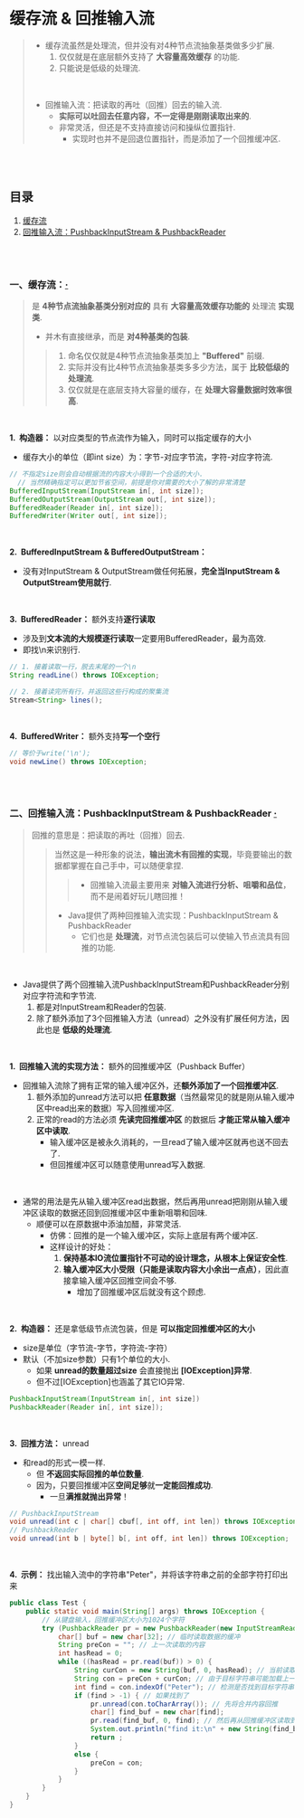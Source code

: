 # 缓存流 & 回推输入流
> - 缓存流虽然是处理流，但并没有对4种节点流抽象基类做多少扩展.
>   1. 仅仅就是在底层额外支持了 **大容量高效缓存** 的功能.
>   2. 只能说是低级的处理流.
>
> <br>
>
> - 回推输入流：把读取的再吐（回推）回去的输入流.
>   - **实际可以吐回去任意内容，不一定得是刚刚读取出来的**.
>   - 非常灵活，但还是不支持直接访问和操纵位置指针.
>      - 实现时也并不是回退位置指针，而是添加了一个回推缓冲区.

<br><br>

## 目录

1. [缓存流](#一缓存流)
2. [回推输入流：PushbackInputStream & PushbackReader](#二回推输入流pushbackinputstream--pushbackreader--)

<br><br>

### 一、缓存流：[·](#目录)
> 是 **4种节点流抽象基类分别对应的** 具有 **大容量高效缓存功能的** 处理流 **实现类**.
>
> - 并木有直接继承，而是 **对4种基类的包装**.
>
>> 1. 命名仅仅就是4种节点流抽象基类加上 **"Buffered"** 前缀.
>> 2. 实际并没有比4种节点流抽象基类多多少方法，属于 **比较低级的处理流**.
>> 3. 仅仅就是在底层支持大容量的缓存，在 **处理大容量数据时效率很高**.

<br>

**1.&nbsp; 构造器：** 以对应类型的节点流作为输入，同时可以指定缓存的大小

- 缓存大小的单位（即int size）为：字节-对应字节流，字符-对应字符流.

```Java
// 不指定size则会自动根据流的内容大小得到一个合适的大小.
  // 当然精确指定可以更加节省空间，前提是你对需要的大小了解的非常清楚
BufferedInputStream(InputStream in[, int size]);
BufferedOutputStream(OutputStream out[, int size]);
BufferedReader(Reader in[, int size]);
BufferedWriter(Writer out[, int size]);
```

<br>

**2.&nbsp; BufferedInputStream & BufferedOutputStream：**

- 没有对InputStream & OutputStream做任何拓展，**完全当InputStream & OutputStream使用就行**.

<br>

**3.&nbsp; BufferedReader：** 额外支持**逐行读取**

- 涉及到**文本流的大规模逐行读取**一定要用BufferedReader，最为高效.
- 即找\\n来识别行.

```Java
// 1. 接着读取一行，脱去末尾的一个\n
String readLine() throws IOException;

// 2. 接着读完所有行，并返回这些行构成的聚集流
Stream<String> lines();
```

<br>

**4.&nbsp; BufferedWriter：** 额外支持**写一个空行**

```Java
// 等价于write('\n');
void newLine() throws IOException;
```

<br><br>

### 二、回推输入流：PushbackInputStream & PushbackReader  [·](#目录)
> 回推的意思是：把读取的再吐（回推）回去.
>
>> 当然这是一种形象的说法，**输出流木有回推的实现**，毕竟要输出的数据都掌握在自己手中，可以随便拿捏.
>>
>>> - 回推输入流最主要用来 **对输入流进行分析、咀嚼和品位**，而不是闹着好玩儿瞎回推！
>>
>> - Java提供了两种回推输入流实现：PushbackInputStream & PushbackReader
>>   - 它们也是 **处理流**，对节点流包装后可以使输入节点流具有回推的功能.

<br>

- Java提供了两个回推输入流PushbackInputStream和PushbackReader分别对应字符流和字节流.
   1. 都是对InputStream和Reader的包装.
   2. 除了额外添加了3个回推输入方法（unread）之外没有扩展任何方法，因此也是 **低级的处理流**.

<br>

**1.&nbsp; 回推输入流的实现方法：** 额外的回推缓冲区（Pushback Buffer）

- 回推输入流除了拥有正常的输入缓冲区外，还**额外添加了一个回推缓冲区**.
   1. 额外添加的unread方法可以把 **任意数据**（当然最常见的就是刚从输入缓冲区中read出来的数据）写入回推缓冲区.
   2. 正常的read的方法必须 **先读完回推缓冲区** 的数据后 **才能正常从输入缓冲区中读取**.
      - 输入缓冲区是被永久消耗的，一旦read了输入缓冲区就再也送不回去了.
      - 但回推缓冲区可以随意使用unread写入数据.

<br>

- 通常的用法是先从输入缓冲区read出数据，然后再用unread把刚刚从输入缓冲区读取的数据还回到回推缓冲区中重新咀嚼和回味.
   - 顺便可以在原数据中添油加醋，非常灵活.
      - 仿佛：回推的是一个输入缓冲区，实际上底层有两个缓冲区.
      - 这样设计的好处：
         1. **保持基本IO流位置指针不可动的设计理念，从根本上保证安全性**.
         2. **输入缓冲区大小受限（只能是读取内容大小余出一点点）**，因此直接拿输入缓冲区回推空间会不够.
            - 增加了回推缓冲区后就没有这个顾虑.

<br>

**2.&nbsp; 构造器：** 还是拿低级节点流包装，但是 **可以指定回推缓冲区的大小**

- size是单位（字节流-字节，字符流-字符）
- 默认（不加size参数）只有1个单位的大小.
   - 如果 **unread的数量超过size** 会直接抛出 **[IOException]异常**.
   - 但不过[IOException]也涵盖了其它IO异常.

```Java
PushbackInputStream(InputStream in[, int size])
PushbackReader(Reader in[, int size]);
```

<br>

**3.&nbsp; 回推方法：** unread

- 和read的形式一模一样.
   - 但 **不返回实际回推的单位数量**.
   - 因为，只要回推缓冲区**空间足够**就**一定能回推成功**.
      - 一旦**满推就抛出异常**！

```Java
// PushbackInputStream
void unread(int c | char[] cbuf[, int off, int len]) throws IOException;
// PushbackReader
void unread(int b | byte[] b[, int off, int len]) throws IOException;
```

<br>

**4.&nbsp; 示例：**  找出输入流中的字符串"Peter"，并将该字符串之前的全部字符打印出来

```Java
public class Test {  
    public static void main(String[] args) throws IOException {  
    	// 从键盘输入，回推缓冲区大小为1024个字符
        try (PushbackReader pr = new PushbackReader(new InputStreamReader(System.in), 1024)) {
            char[] buf = new char[32]; // 临时读取数据的缓冲  
            String preCon = ""; // 上一次读取的内容  
            int hasRead = 0;
            while ((hasRead = pr.read(buf)) > 0) {  
                String curCon = new String(buf, 0, hasRead); // 当前读取的内容  
                String con = preCon + curCon; // 由于目标字符串可能加载上一次和当前内容的中间，所以需要合并  
                int find = con.indexOf("Peter"); // 检测是否找到目标字符串  
                if (find > -1) { // 如果找到了  
                    pr.unread(con.toCharArray()); // 先将合并内容回推  
                    char[] find_buf = new char[find];
                    pr.read(find_buf, 0, find); // 然后再从回推缓冲区读取到目标字符串之前的位置  
                    System.out.println("find it:\n" + new String(find_buf, 0, find)); // 打印退出  
                    return ;  
                }  
                else {
                	preCon = con;
                }
            }  
        }  
    }  
}
```
